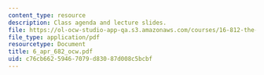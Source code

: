 ```yaml
---
content_type: resource
description: Class agenda and lecture slides.
file: https://ol-ocw-studio-app-qa.s3.amazonaws.com/courses/16-812-the-aerospace-industry-spring-2004/c76cb66259467079d83087d008c5bcbf_6_apr_682_ocw.pdf
file_type: application/pdf
resourcetype: Document
title: 6_apr_682_ocw.pdf
uid: c76cb662-5946-7079-d830-87d008c5bcbf
---
```

